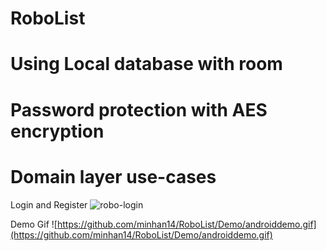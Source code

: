 # RoboList

# Using Local database with room
# Password protection with AES encryption
# Domain layer use-cases

Login and Register
![robo-login](https://github.com/user-attachments/assets/652bfbd7-50ae-4697-be2f-56da8c830500)

Demo Gif
![https://github.com/minhan14/RoboList/Demo/androiddemo.gif](https://github.com/minhan14/RoboList/Demo/androiddemo.gif)





